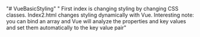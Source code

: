 "# VueBasicStyling" 
" First index is changing styling by changing CSS classes. 
Index2.html changes styling dynamically with Vue. 
Interesting note: you can bind an array and Vue will analyze the properties and key values and set them automatically to the key value pair"
